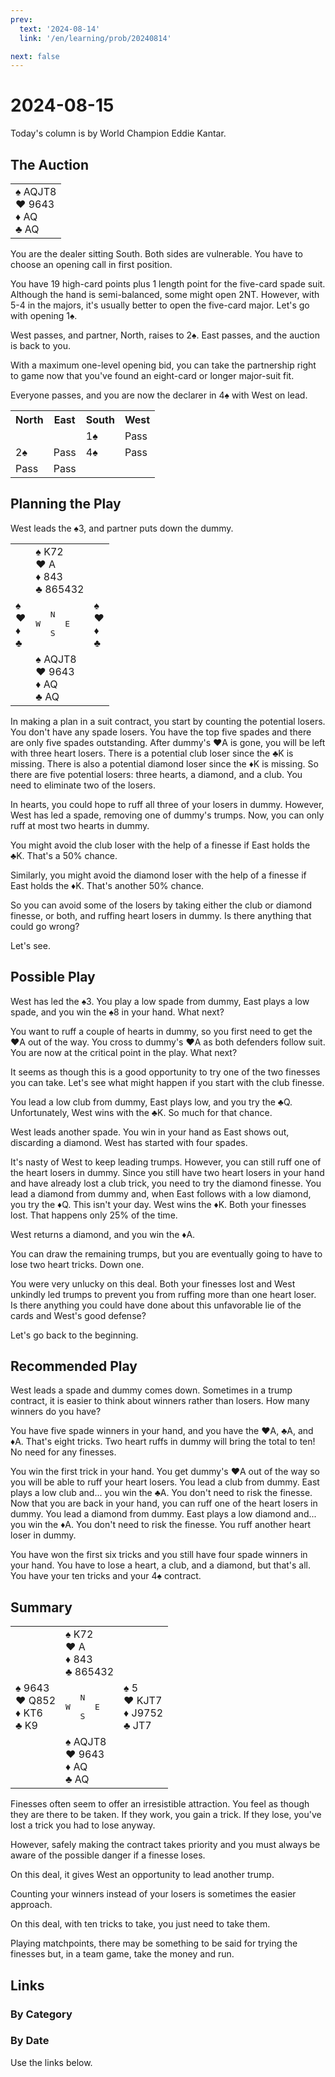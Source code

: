 ```yaml
---
prev:
  text: '2024-08-14'
  link: '/en/learning/prob/20240814'

next: false
---
```


# 2024-08-15

Today's column is by World Champion Eddie Kantar.

<Badge type="warning" text="Play"/>

## The Auction

<table class="hand">
	<tr>
		<td>♠️ AQJT8<br>♥️ 9643<br>♦️ AQ<br>♣️ AQ</td>
	</tr>
</table>

You are the dealer sitting South. Both sides are vulnerable. You have to choose an opening call in first position.

You have 19 high-card points plus 1 length point for the five-card spade suit. Although the hand is semi-balanced, some might open 2NT. However, with 5-4 in the majors, it's usually better to open the five-card major. Let's go with opening 1♠️.

West passes, and partner, North, raises to 2♠️. East passes, and the auction is back to you.

With a maximum one-level opening bid, you can take the partnership right to game now that you've found an eight-card or longer major-suit fit.

Everyone passes, and you are now the declarer in 4♠️ with West on lead.

<table class="auction">
	<tr>
		<th>North</th>
		<th>East</th>
		<th>South</th>
		<th>West</th>
	</tr>
	<tr>
		<td></td>
		<td></td>
		<td>1♠️</td>
		<td>Pass</td>
	</tr>
	<tr>
		<td>2♠️</td>
		<td>Pass</td>
		<td>4♠️</td>
		<td>Pass</td>
	</tr>
	<tr>
		<td>Pass</td>
		<td>Pass</td>
		<td></td>
		<td></td>
	</tr>
</table>

## Planning the Play

West leads the ♠️3, and partner puts down the dummy.

<table class="deal">
	<tr>
		<td></td>
		<td>♠️ K72<br>♥️ A<br>♦️ 843<br>♣️ 865432</td>
		<td></td>
	</tr>
	<tr>
		<td>♠️ <br>♥️ <br>♦️ <br>♣️ </td>
		<td><pre>   N<br>W     E<br>   S</pre></td>
		<td>♠️ <br>♥️ <br>♦️ <br>♣️ </td>
	</tr>
	<tr>
		<td></td>
		<td>♠️ AQJT8<br>♥️ 9643<br>♦️ AQ<br>♣️ AQ</td>
		<td></td>
	</tr>
</table>

In making a plan in a suit contract, you start by counting the potential losers. You don't have any spade losers. You have the top five spades and there are only five spades outstanding. After dummy's ♥️A is gone, you will be left with three heart losers. There is a potential club loser since the ♣️K is missing. There is also a potential diamond loser since the ♦️K is missing. So there are five potential losers: three hearts, a diamond, and a club. You need to eliminate two of the losers.

In hearts, you could hope to ruff all three of your losers in dummy. However, West has led a spade, removing one of dummy's trumps. Now, you can only ruff at most two hearts in dummy.

You might avoid the club loser with the help of a finesse if East holds the ♣️K. That's a 50% chance.

Similarly, you might avoid the diamond loser with the help of a finesse if East holds the ️️♦️K. That's another 50% chance.

So you can avoid some of the losers by taking either the club or diamond finesse, or both, and ruffing heart losers in dummy. Is there anything that could go wrong?

Let's see.

## Possible Play

West has led the ♠️3. You play a low spade from dummy, East plays a low spade, and you win the ♠️8 in your hand. What next?

You want to ruff a couple of hearts in dummy, so you first need to get the ♥️A out of the way. You cross to dummy's ♥️A as both defenders follow suit. You are now at the critical point in the play. What next?

It seems as though this is a good opportunity to try one of the two finesses you can take. Let's see what might happen if you start with the club finesse.

You lead a low club from dummy, East plays low, and you try the ♣️Q. Unfortunately, West wins with the ♣️K. So much for that chance.

West leads another spade. You win in your hand as East shows out, discarding a diamond. West has started with four spades.

It's nasty of West to keep leading trumps. However, you can still ruff one of the heart losers in dummy. Since you still have two heart losers in your hand and have already lost a club trick, you need to try the diamond finesse. You lead a diamond from dummy and, when East follows with a low diamond, you try the ♦️Q. This isn't your day. West wins the ♦️K. Both your finesses lost. That happens only 25% of the time.

West returns a diamond, and you win the ♦️A.

You can draw the remaining trumps, but you are eventually going to have to lose two heart tricks. Down one.

You were very unlucky on this deal. Both your finesses lost and West unkindly led trumps to prevent you from ruffing more than one heart loser. Is there anything you could have done about this unfavorable lie of the cards and West's good defense?

Let's go back to the beginning.

## Recommended Play

West leads a spade and dummy comes down. Sometimes in a trump contract, it is easier to think about winners rather than losers. How many winners do you have?

You have five spade winners in your hand, and you have the ♥️A, ♣️A, and ♦️A. That's eight tricks. Two heart ruffs in dummy will bring the total to ten! No need for any finesses.

You win the first trick in your hand. You get dummy's ♥️A out of the way so you will be able to ruff your heart losers. You lead a club from dummy. East plays a low club and... you win the ♣️A. You don't need to risk the finesse. Now that you are back in your hand, you can ruff one of the heart losers in dummy. You lead a diamond from dummy. East plays a low diamond and... you win the ♦️A. You don't need to risk the finesse. You ruff another heart loser in dummy.

You have won the first six tricks and you still have four spade winners in your hand. You have to lose a heart, a club, and a diamond, but that's all. You have your ten tricks and your 4♠️ contract.

## Summary

<table class="deal">
	<tr>
		<td></td>
		<td>♠️ K72<br>♥️ A<br>♦️ 843<br>♣️ 865432</td>
		<td></td>
	</tr>
	<tr>
		<td>♠️ 9643<br>♥️ Q852<br>♦️ KT6<br>♣️ K9</td>
		<td><pre>   N<br>W     E<br>   S</pre></td>
		<td>♠️ 5<br>♥️ KJT7<br>♦️ J9752<br>♣️ JT7</td>
	</tr>
	<tr>
		<td></td>
		<td>♠️ AQJT8<br>♥️ 9643<br>♦️ AQ<br>♣️ AQ</td>
		<td></td>
	</tr>
</table>

Finesses often seem to offer an irresistible attraction. You feel as though they are there to be taken. If they work, you gain a trick. If they lose, you've lost a trick you had to lose anyway.

However, safely making the contract takes priority and you must always be aware of the possible danger if a finesse loses.

On this deal, it gives West an opportunity to lead another trump.

Counting your winners instead of your losers is sometimes the easier approach.

On this deal, with ten tricks to take, you just need to take them.

Playing matchpoints, there may be something to be said for trying the finesses but, in a team game, take the money and run.

## Links

[<Badge type="tip" text="Go to Practice"/>](/en/practice/prob/20240815)

### By Category

[<Badge type="tip" text="<--"/>](/en/learning/prob/20240812)
[<Badge type="tip" text="Calendar"/>](/en/learning/calendar/202408)
[<Badge type="info" text="-->"/>](/en/learning/prob/20240815#links)

### By Date

Use the links below.